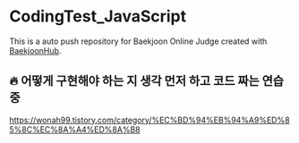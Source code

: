 # CodingTest_JavaScript
This is a auto push repository for Baekjoon Online Judge created with [BaekjoonHub](https://github.com/BaekjoonHub/BaekjoonHub).

## 🔥 어떻게 구현해야 하는 지 생각 먼저 하고 코드 짜는 연습 중
https://wonah99.tistory.com/category/%EC%BD%94%EB%94%A9%ED%85%8C%EC%8A%A4%ED%8A%B8
